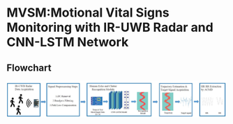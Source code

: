# MVSM:Motional Vital Signs Monitoring with IR-UWB Radar and CNN-LSTM Network

## Flowchart
![](Flowchart.JPG)

 
